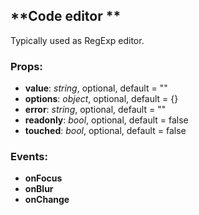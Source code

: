 ## **Code editor **

Typically used as RegExp editor.

### Props:

- **value**: _string_, optional, default = ""
- **options**: _object_, optional, default = {}
- **error**: _string_, optional, default = ""
- **readonly**: _bool_, optional, default = false
- **touched**: _bool_, optional, default = false

### Events:

- **onFocus**
- **onBlur**
- **onChange**
